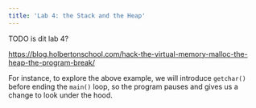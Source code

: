 ```yaml
---
title: 'Lab 4: the Stack and the Heap'
---
```


TODO is dit lab 4?

https://blog.holbertonschool.com/hack-the-virtual-memory-malloc-the-heap-the-program-break/

For instance, to explore the above example, we will introduce `getchar()` before ending the `main()` loop, so the program pauses and gives us a change to look under the hood. 